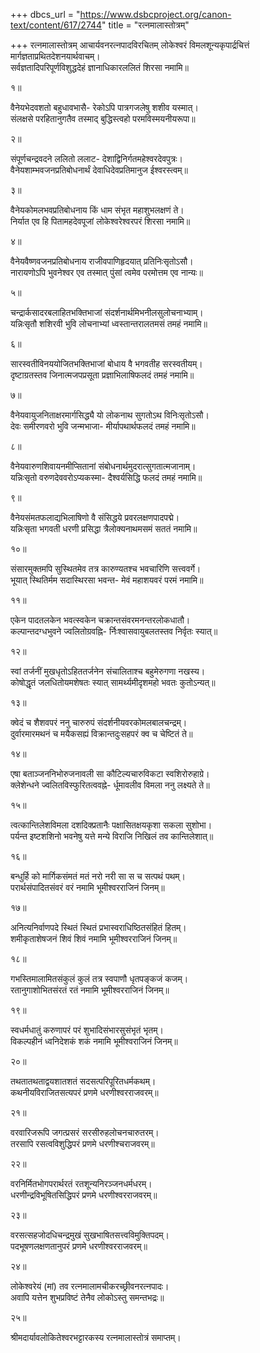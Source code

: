 +++
dbcs_url = "https://www.dsbcproject.org/canon-text/content/617/2744"
title = "रत्नमालास्तोत्रम्"

+++
रत्नमालास्तोत्रम्
आचार्यवनरत्नपादविरचितम्
लोकेश्वरं विमलशून्यकृपार्द्रचित्तं 
मार्गज्ञताप्रथितदेशनयार्थवाचम्।  
सर्वज्ञतादिपरिपूर्णविशुद्धदेहं 
ज्ञानाधिकारललितं शिरसा नमामि॥

१॥

वैनेयभेदवशतो बहुधावभासै-
रेकोऽपि पात्रगजलेषु शशीव यस्मात्।  
संलक्षसे परहितानुगतैव तस्माद् 
बुद्धिस्त्वहो परमविस्मयनीयरूपा॥

२॥

संपूर्णचन्द्रवदने ललितो ललाट-
देशाद्विनिर्गतमहेश्वरदेवपुत्रः।  
वैनेयशाम्भवजनप्रतिबोधनार्थं 
देवाधिदेवप्रतिमानुज ईश्वरस्त्वम्॥

३॥

वैनेयकोमलभवप्रतिबोधनाय 
किं धाम संभृत महाशुभलक्षणं ते।  
निर्यात एव हि पितामहदेवपूजां 
लोकेश्वरेश्वरपरं शिरसा नमामि॥

४॥

वैनेयवैष्णवजनप्रतिबोधनाय 
राजीवपाणिहृदयात् प्रतिनिःसृतोऽसौ।  
नारायणोऽपि भुवनेश्वर एव तस्मात् 
पुंसां त्वमेव परमोत्तम एव नान्यः॥

५॥

चन्द्रार्कसादरबलाहितभक्तिभाजां 
संदर्शनार्थमिभनीलसुलोचनाभ्याम्।  
यन्निःसृतौ शशिरवी भुवि लोचनाभ्यां 
ध्वस्तान्तरालतमसं तमहं नमामि॥

६॥

सारस्वतीविनययोजितभक्तिभाजां 
बोधाय वै भगवतीह सरस्वतीयम्।  
दृष्टाग्रतस्तव जिनात्मजपप्रसूता 
प्रज्ञाभिलाषिफलदं तमहं नमामि॥

७॥

वैनेयवायुजनिताक्षरमार्गसिद्ध्यै 
यो लोकनाथ सुगतोऽथ विनिःसृतोऽसौ।  
देवः समीरणवरो भुवि जन्मभाजा-
मीर्यापथार्थफलदं तमहं नमामि॥

८॥

वैनेयवारुणशिवायनमीप्सितानां 
संबोधनार्थमुदरात्सुगतात्मजानाम्।  
यन्निःसृतो वरुणदेववरोऽप्यकस्मा-
दैश्वर्यसिद्धि फलदं तमहं नमामि॥

९॥

वैनेयसंमतफलाद्यभिलाषिणो वै 
संसिद्धये प्रवरलक्षणपादपद्मे।  
यन्निःसृता भगवती धरणी प्रसिद्धा 
त्रैलोक्यनाथमसमं सततं नमामि॥

१०॥

संसारमुक्तमपि सुस्थितमेव तत्र 
कारुण्यतश्च भवचारिणि सत्त्ववर्गे।  
भूयात् स्थितिर्मम सदास्थिरसा भवन्त-
मेवं महाशयवरं परमं नमामि॥

११॥

एकेन पादतलकेन भवत्स्वकेन 
चक्रान्तसंवरमनन्तरलोकधातौ।  
कल्पान्तदग्धभुवने ज्वलितोग्रवह्नि-
र्निःश्वासवायुबलतस्तव निर्वृतः स्यात्॥

१२॥

स्वां तर्जनीं मुखधृतोऽहिततर्जनेन
संचालिताश्च बहुमेरुगणा नखस्य।  
कोषोद्धृतं जलधितोयमशेषतः स्यात् 
सामर्थ्यमीदृशमहो भवतः कुतोऽन्यत्॥

१३॥

क्वेदं च शैशवपरं ननु चारुरुपं 
संदर्शनीयवरकोमलबालचन्द्रम्।  
दुर्वारमारमथनं च मयैकसह्यं 
विक्रान्तदुःसहपरं क्व च चेष्टितं ते॥

१४॥

एषा बताञ्जननिभोरुजनावली सा 
कौटिल्यचारुविकटा स्वशिरोरुहाग्रे।  
क्लेशेन्धने ज्वलितविस्फुरितत्ववह्ने-
र्धूमावलीव विमला ननु लक्ष्यते ते॥

१५॥

त्वत्कान्तिलेशविमला दशदिक्प्रतानैः 
पक्षासितक्षयकृशा सकला सुशोभा।  
पर्यन्त इष्टशशिनो भवनेषु यत्ते 
मन्ये विराजि निखिलं  तव कान्तिलेशात्॥

१६॥

बन्धुर्हि को मार्गिकसंमतं मतं नरो नरी सा स च सत्पथं पथम्।  
परार्थसंपादितसंवरं वरं नमामि भूमीश्वरराजिनं जिनम्॥

१७॥

अनित्यनिर्वाणपदे स्थितं स्थितं प्रभास्वराधिष्ठितसंहितं हितम्।  
शमीकृताशेषजनं शिवं शिवं नमामि भूमीश्वरराजिनं जिनम्॥

१८॥

गभस्तिमालामितसंकुलं कुलं तत्र स्वपाणौ धृतपङ्कजं कजम्।  
रतानुगाशोभितसंरतं रतं नमामि भूमीश्वरराजिनं जिनम्॥

१९॥

स्वधर्मधातुं करुणापरं परं शुभादिसंभारसुसंभृतं भृतम्।  
विकल्पहीनं ध्वनिदेशकं शकं नमामि भूमीश्वराजिनं जिनम्॥

२०॥

तथतातथताद्वयशातशतं सदसत्परिपूरितधर्मकथम्।  
कथनीयविराजितसत्यपरं प्रणमे धरणीश्वरराजवरम्॥

२१॥

वरवारिजरूपि जगत्प्रसरं सरसीरुहलोचनचारुतरम्।  
तरसापि रसत्वविशुद्धिपरं प्रणमे धरणीश्चराजवरम्॥

२२॥

वरनिर्मितभोगपरार्थरतं रतशून्यनिरञ्जनधर्मधरम्।  
धरणीन्द्रविभूषितसिद्धिपरं प्रणमे धरणीश्वरराजवरम्॥

२३॥

वरसत्सहजोदधिचन्द्रमुखं सुखभाषितसत्त्वविमुक्तिपदम्।  
पदभूषणलक्षणतानुपरं प्रणमे धरणीश्वरराजवरम्॥

२४॥

लोकेश्वरेयं (मां) तव रत्नमालामचीकरच्छ्रीवनरत्नपादः।  
अवापि यत्तेन शुभप्रविष्टं तेनैव लोकोऽस्तु समन्तभद्रः॥

२५॥

श्रीमदार्यावलोकितेश्वरभट्टारकस्य
रत्नमालास्तोत्रं समाप्तम्।  
